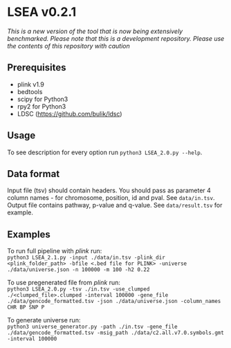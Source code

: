 # LSEA v0.2.1

*This is a new version of the tool that is now being extensively benchmarked. Please note that this is a development repository. Please use the contents of this repository with caution*

## Prerequisites
- plink v1.9
- bedtools
- scipy for Python3
- rpy2 for Python3
- LDSC (https://github.com/bulik/ldsc)

## Usage

To see description for every option run `python3 LSEA_2.0.py --help`.

## Data format

Input file (tsv) should contain headers. You should pass as parameter 4 column names - for chromosome, position, id and pval. See  `data/in.tsv`.
Output file contains pathway, p-value and q-value. See `data/result.tsv` for example.

## Examples
To run full pipeline with *plink* run:  
`
python3 LSEA_2.1.py -input ./data/in.tsv -plink_dir <plink_folder_path> -bfile <.bed file for PLINK> -universe ./data/universe.json -n 100000 -m 100 -h2 0.22
`


To use pregenerated file from *plink* run:  
`
python3 LSEA_2.0.py -tsv ./in.tsv -use_clumped ./<clumped_file>.clumped -interval 100000 -gene_file ./data/gencode_formatted.tsv -json ./data/universe.json -column_names CHR BP SNP P
`  

To generate universe run:  
`
python3 universe_generator.py -path ./in.tsv -gene_file ./data/gencode_formatted.tsv -msig_path ./data/c2.all.v7.0.symbols.gmt  -interval 100000
`
